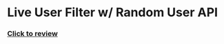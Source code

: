 # Live User Filter w/ Random User API

### [Click to review](https://talhamkaramuk.github.io/github-pages-liveuserfilter/)
